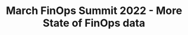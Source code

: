 ---
title: March FinOps Summit 2022 - More State of FinOps data
description: Join our panelists to discuss FinOps salary data, and take a closer look at insights from our practitioner data set. Also get updates on the current Working Groups and learn how to get involved.
date-added: Mar 2022
type: Video
source: Foundation Contribution
label: 
link: https://youtu.be/q0iuFU7qh8M
cloud-provider: 
  - Multi-Cloud
permalink: /resources/not-here/
weight: 30
listing: true
---